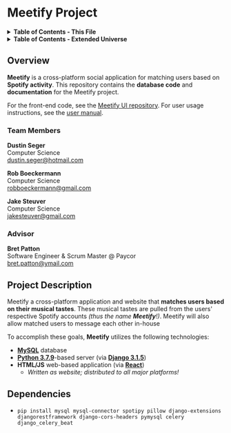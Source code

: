 # Meetify Project 

<details><summary><strong>Table of Contents - This File</strong></summary>

- [Overview](#overview)
    - [Team Members](#team-members)
    - [Advisor](#advisor)
- [Project Description](#project-description)

</details>

<details><summary><strong>Table of Contents - Extended Universe</strong></summary>

- [User Manual](docs/user_docs/user_docs.md)
- [User Stories](docs/user_stories.md)
- [Design Diagrams](docs/design_diagrams.pdf)
- [User Interface Specification](docs/ui_spec/UserInterfaceSpec.md)
- Tests
    - [Test Cases](docs/test_cases/TestCases.pdf)
    - [Test Plan](docs/test_cases/TestPlan.pdf)
    - [Test Results](docs/test_cases/TestResults.md)
- Project Progress
    - [Tasks](docs/tasks.md)
    - [Milestones](docs/milestones/milestones.md)
    - [Timeline](docs/milestones/timeline.png)
    - [Effort Matrix](docs/milestones/effort_matrix.png)
- Presentations
    - Midterm
        - [Video Presentation](https://youtu.be/nDZ-knLTBqw)
        - [Slides](docs/presentations/midterm_presentation/midterm_presentation.pdf)
    - Expo
        - [Video Presentation](https://youtu.be/3L6nANa7GtA)
        - [Slides](docs/presentations/expo_presentation/Meetify-Expo-Presentation.pdf)
        - [Poster](docs/presentations/expo_presentation/Meetify-Expo-Poster.pdf)
- Initial Self-Assessment Essays From...
    - [Rob Boeckermann](docs/assessments/fall2020/Rob-Boeckermann-Assessment.md)
    - [Dustin Seger](docs/assessments/fall2020/Dustin-Seger-Assessment.md)
    - [Jake Steuver](docs/assessments/fall2020/Jake-Steuver-Assessment.md)
- Final Self-Assessment Essays From...
    - [Rob Boeckermann](docs/assessments/spring2021/Rob-Boeckermann-Final-Assessment.md)
    - [Dustin Seger](docs/assessments/spring2021/Dustin-Seger-Final-Assessment.md)
    - [Jake Steuver](docs/assessments/spring2021/Jake-Steuver-Final-Assessment.md)
- Professional Biographies From...
    - [Rob Boeckermann](docs/bios/rob-boeckermann-bio.pdf)
    - [Dustin Seger](docs/bios/dustin-seger-bio.md)
    - [Jake Steuver](docs/bios/jake-steuver-bio.md)
- [Appendix (Hours & Other Notes)](docs/appendix.md)

</details>

## Overview

**Meetify** is a cross-platform social application for matching users based on
**Spotify activity**. This repository contains the **database code** and
**documentation** for the Meetify project.

For the front-end code, see the [Meetify UI
repository](https://github.com/segeeslice/Meetify-UI). For user usage
instructions, see the [user manual](docs/user_docs/user_docs.md).

### Team Members
**Dustin Seger**  
Computer Science  
dustin.seger@hotmail.com

**Rob Boeckermann**  
Computer Science  
robboeckermann@gmail.com

**Jake Steuver**  
Computer Science  
jakesteuver@gmail.com  

### Advisor
**Bret Patton**  
Software Engineer & Scrum Master @ Paycor  
bret.patton@ymail.com

## Project Description

Meetify a cross-platform application and website that **matches users based on
their musical tastes**. These musical tastes are pulled from the users'
respective Spotify accounts *(thus the name __Meetify__!)*. Meetify will also allow
matched users to message each other in-house 

To accomplish these goals, **Meetify** utilizes the following technologies:

- [**MySQL**](https://www.mysql.com/) database
- [**Python 3.7.9**](https://www.python.org/)-based server (via [**Django 3.1.5**](https://www.djangoproject.com/))
- **HTML/JS** web-based application (via [**React**](https://reactjs.org/))
    - *Written as website; distributed to all major platforms!*

## Dependencies

- `pip install mysql mysql-connector spotipy pillow django-extensions djangorestframework django-cors-headers pymysql celery django_celery_beat`
